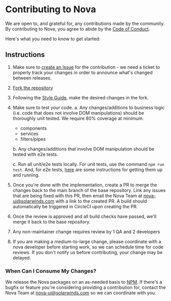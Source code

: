 # Contributing to Nova

We are open to, and grateful for, any contributions made by the community. By contributing to Nova, you agree to abide by the [Code of Conduct](./CODE_OF_CONDUCT.md#contributor-covenant-code-of-conduct).

Here's what you need to know to get started:

## Instructions

1. Make sure to [create an Issue](https://github.com/solarwinds/nova/issues/new) for the contribution - we need a ticket to properly track your changes in order to announce what's changed between releases.
2. [Fork the repository](https://docs.github.com/en/free-pro-team@latest/github/getting-started-with-github/fork-a-repo)
3. Following the [Style Guide](./STYLE_GUIDE.md#style-guide), make the desired changes in the fork.
4. Make sure to test your code.
   a. Any changes/additions to business logic (i.e. code that does not involve DOM manipulations) should be thoroughly unit tested. We require 80% coverage at minimum.

    - components
    - services
    - filters/pipes

    b. Any changes/additions that involve DOM manipulation should be tested with e2e tests.

    c. Run all unit/e2e tests locally. For unit tests, use the command `npm run test`. And, for e2e tests, [here](./HOW_TO.md#e2e-testing) are some instructions for getting them up and running.

5. Once you're done with the implementation, create a PR to merge the changes back to the main branch of the base repository. Link any issues that are being fixed with this PR, then email the Nova Team at <nova-ui@solarwinds.com> with a link to the created PR. A build should automatically be triggered in CircleCI upon creating the PR.
6. Once the review is approved and all build checks have passed, we'll merge it back to the base repository.
7. Any non-maintainer change requires review by 1 QA and 2 developers
8. If you are making a medium-to-large change, please coordinate with a nova developer before starting work, so we can schedule time for code reviews. If you don't notify us before contributing, your change may be delayed.

### When Can I Consume My Changes?

We release the Nova packages on an as-needed basis to [NPM](https://www.npmjs.com/settings/nova-ui/packages). If there's a bugfix or feature you're considering providing a contribution for, contact the Nova Team at nova-ui@solarwinds.com so we can coordinate with you.
